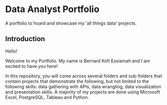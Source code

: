 # Data Analyst Portfolio
A portfolio to hoard and showcase my 'all things data' projects. 

## Introduction
Hello!

Welcome to my Portfolio. My name is Bernard Kofi Essiamah and I am excited to have you here!

In this repository, you will come across several folders and sub-folders that contain projects that demonstrate the following, but not limited to the following skills: data gathering with APIs, data wrangling, data visualization and presentation skills. A majority of my projects are done using Microsoft Excel, PostgreSQL, Tableau and Python.
